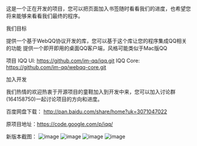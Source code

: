这是一个正在开发的项目，您可以把页面加入书签随时看看我们的进度，也希望您将来能够来看看我们最终的程序。

我们目标

提供一个基于WebQQ协议开发的库，您可以基于这个库让您的程序集成QQ相关的功能
提供一个即开即用的桌面QQ客户端，风格可能类似于Mac版QQ

项目
IQQ UI: https://github.com/im-qq/iqq.git
IQQ Core: https://github.com/im-qq/webqq-core.git

加入开发

我们热情的欢迎热衷于开源项目的童鞋加入到开发中来，您可以加入讨论群(164158750)一起讨论项目的方向和进度。

百度网盘下载：
	http://pan.baidu.com/share/home?uk=3071047022

原项目地址：https://code.google.com/p/iqq/

新版本截图：
![image](https://raw.githubusercontent.com/im-qq/iqq/master/resources/screenshots/chat.png)
![image](https://raw.githubusercontent.com/im-qq/iqq/master/resources/screenshots/main.png)
![image](https://raw.githubusercontent.com/im-qq/iqq/master/resources/screenshots/main-skin2.png)
![image](https://raw.githubusercontent.com/im-qq/iqq/master/resources/screenshots/main-skin.png)
